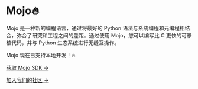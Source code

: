 # Mojo🔥

Mojo 是一种新的编程语言，通过将最好的 Python 语法与系统编程和元编程相结合，弥合了研究和工程之间的差距。通过使用 Mojo，您可以编写比 C 更快的可移植代码，并与 Python 生态系统进行无缝互操作。

Mojo 现在已支持本地开发！🔥

[获取 Mojo SDK &#8594;](https://developer.modular.com/signup?redirect=%2Fdownload)

[加入我们的社区 &#8594;](https://docs.modular.com/mojo/community.html)
